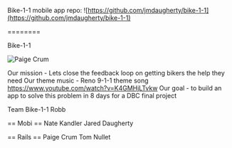Bike-1-1 mobile app repo: ![https://github.com/jmdaugherty/bike-1-1](https://github.com/jmdaugherty/bike-1-1)

========

Bike-1-1

![Paige Crum](https://github.com/paigecrum)


Our mission - Lets close the feedback loop on getting bikers the help they need
Our theme music - Reno 9-1-1 theme song https://www.youtube.com/watch?v=K4GMHjLTvkw
Our goal - to build an app to solve this problem in 8 days for a DBC final project

Team Bike-1-1
Robb

== Mobi ==
Nate Kandler
Jared Daugherty

== Rails ==
Paige Crum
Tom Nullet
